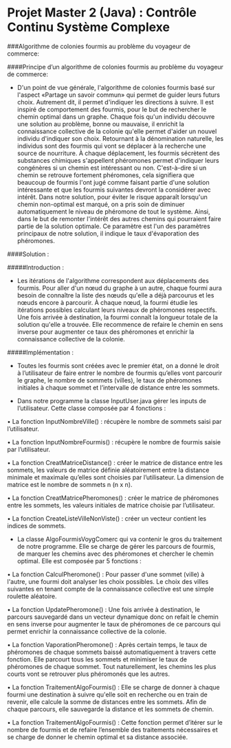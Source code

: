 Projet Master 2 (Java) : Contrôle Continu Système Complexe
===================

###Algorithme de colonies fourmis au problème du
voyageur de commerce:

####Principe d’un algorithme de colonies fourmis au problème du voyageur de commerce: 

- D'un point de vue générale, l'algorithme de colonies fourmis basé sur l'aspect «Partage un savoir commun» qui permet de guider leurs futurs choix. Autrement dit, il permet d'indiquer les directions à suivre. Il est inspiré de comportement des fourmis, pour le but de rechercher le chemin optimal dans un graphe. Chaque fois qu'un individu découvre une solution au problème, bonne ou mauvaise, il enrichit la connaissance collective de la colonie qu'elle permet d'aider un nouvel individu d'indiquer son choix. Retournant à la dénomination naturelle, les individus sont des fourmis qui vont se déplacer à la recherche une source de nourriture. À chaque déplacement, les fourmis sécrètent des substances chimiques s'appellent phéromones permet d'indiquer leurs congénères si un chemin est intéressant ou non. C'est-à-dire si un chemin se retrouve fortement phéromones, cela signifiera que beaucoup de fourmis l'ont jugé comme faisant partie d'une solution intéressante et que les fourmis suivantes devront la considérer avec intérêt. Dans notre solution, pour éviter le risque apparaît lorsqu'un chemin non-optimal est marqué, on a pris soin de diminuer automatiquement le niveau de phéromone de tout le système. Ainsi, dans le but de remonter l'intérêt des autres chemins qui pourraient faire partie de la solution optimale. Ce paramètre est l'un des paramètres principaux de notre solution, il indique le taux d'évaporation des phéromones.

####Solution : 

#####Introduction : 

- Les itérations de l'algorithme correspondent aux déplacements des fourmis. Pour aller d'un nœud du graphe à un autre, chaque fourmi aura besoin de connaître la liste des nœuds qu'elle a déjà parcourus et les nœuds encore à parcourir. À chaque nœud, la fourmi étudie les itérations possibles calculant leurs niveaux de phéromones respectifs. Une fois arrivée à destination, la fourmi connaît la longueur totale de la solution qu'elle a trouvée. Elle recommence de refaire le chemin en sens inverse pour augmenter ce taux des phéromones et enrichir la connaissance collective de la colonie. 

#####Implémentation :

- Toutes les fourmis sont créées avec le premier état, on a donné le droit à l’utilisateur de faire entrer le nombre de fourmis qu’elles vont parcourir le graphe, le nombre de sommets (villes), le taux de phéromones initiales à chaque sommet et l’intervalle de distance entre les sommets. 

- Dans notre programme la classe InputUser.java gérer les inputs de l’utilisateur. Cette classe composée par 4 fonctions : 

• La fonction InputNombreVille() : récupère le nombre de sommets saisi par l’utilisateur. 

• La fonction InputNombreFourmis() : récupère le nombre de fourmis saisie par l’utilisateur. 

• La fonction CreatMatriceDistance() : créer le matrice de distance entre les sommets, les valeurs de matrice définie aléatoirement entre la distance minimale et maximale qu’elles sont choisies par l’utilisateur. La dimension de matrice est le nombre de sommets n (n x n). 

• La fonction CreatMatricePheromones() : créer le matrice de phéromones entre les sommets, les valeurs initiales de matrice choisie par l’utilisateur. 

• La fonction CreateListeVilleNonViste() : créer un vecteur contient les indices de sommets. 

- La classe AlgoFourmisVoygComerc qui va contenir le gros du traitement de notre programme. Elle se charge de gérer les parcours de fourmis, de marquer les chemins avec des phéromones et chercher le chemin optimal. Elle est composée par 5 fonctions : 

• La fonction CalculPheromone() : Pour passer d'une sommet (ville) à l'autre, une fourmi doit analyser les choix possibles. Le choix des villes suivantes en tenant compte de la connaissance collective est une simple roulette aléatoire. 

• La fonction UpdatePheromone() : Une fois arrivée à destination, le parcours sauvegardé dans un vecteur dynamique donc on refait le chemin en sens inverse pour augmenter le taux de phéromones de ce parcours qui permet enrichir la connaissance collective de la colonie. 

• La fonction VaporationPheromone() : Après certain temps, le taux de phéromones de chaque sommets baissé automatiquement à travers cette fonction. Elle parcourt tous les sommets et minimiser le taux de phéromones de chaque sommet. Tout naturellement, les chemins les plus courts vont se retrouver plus phéromonés que les autres. 

• La fonction TraitementAlgoFourmis() : Elle se charge de donner à chaque fourmi une destination à suivre qu'elle soit en recherche ou en train de revenir, elle calcule la somme de distances entre les sommets. Afin de chaque parcours, elle sauvegarde la distance et les sommets de chemin. 

• La fonction TraitementAlgoFourmis() : Cette fonction permet d’itérer sur le nombre de fourmis et de refaire l’ensemble des traitements nécessaires et se charge de donner le chemin optimal et sa distance associée.